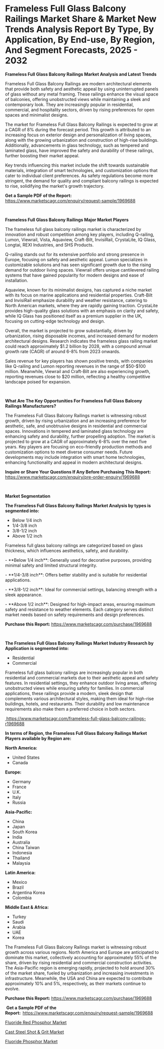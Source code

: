 <p><h1>Frameless Full Glass Balcony Railings Market Share & Market New Trends Analysis Report By Type, By Application, By End-use, By Region, And Segment Forecasts, 2025 - 2032</h1></p><p><strong>Frameless Full Glass Balcony Railings Market Analysis and Latest Trends</strong></p>
<p><p>Frameless Full Glass Balcony Railings are modern architectural elements that provide both safety and aesthetic appeal by using uninterrupted panels of glass without any metal framing. These railings enhance the visual space of balconies, offering unobstructed views while maintaining a sleek and contemporary look. They are increasingly popular in residential, commercial, and hospitality sectors, driven by rising preferences for open spaces and minimalist designs.</p><p>The market for Frameless Full Glass Balcony Railings is expected to grow at a CAGR of 8% during the forecast period. This growth is attributed to an increasing focus on exterior design and personalization of living spaces, along with the growing urbanization and construction of high-rise buildings. Additionally, advancements in glass technology, such as tempered and laminated glass, have improved the safety and durability of these railings, further boosting their market appeal. </p><p>Key trends influencing this market include the shift towards sustainable materials, integration of smart technologies, and customization options that cater to individual client preferences. As safety regulations become more stringent, the demand for quality and compliant balcony railings is expected to rise, solidifying the market's growth trajectory.</p></p>
<p><strong>Get a Sample PDF of the Report:&nbsp;</strong> <a href="https://www.marketscagr.com/enquiry/request-sample/1969688?utm_campaign=2136&utm_medium=2&utm_source=Github&utm_content=ia&utm_term=03042025&utm_id=frameless-full-glass-balcony-railings">https://www.marketscagr.com/enquiry/request-sample/1969688</a></p>
<p>&nbsp;</p>
<p><strong>Frameless Full Glass Balcony Railings Major Market Players</strong></p>
<p><p>The frameless full glass balcony railings market is characterized by innovation and robust competition among key players, including Q-railing, Lumon, Viewrail, Vista, Aquaview, Craft-Bilt, InvisiRail, CrystaLite, IQ Glass, Longtai, REXI Industries, and SHS Products. </p><p>Q-railing stands out for its extensive portfolio and strong presence in Europe, focusing on safety and aesthetic appeal. Lumon specializes in customizable solutions and has seen significant growth due to the rising demand for outdoor living spaces. Viewrail offers unique cantilevered railing systems that have gained popularity for modern designs and ease of installation.</p><p>Aquaview, known for its minimalist designs, has captured a niche market with its focus on marine applications and residential properties. Craft-Bilt and InvisiRail emphasize durability and weather resistance, catering to North American markets, where they are rapidly gaining traction. CrystaLite provides high-quality glass solutions with an emphasis on clarity and safety, while IQ Glass has positioned itself as a premium supplier in the UK, focusing on cutting-edge technology and design.</p><p>Overall, the market is projected to grow substantially, driven by urbanization, rising disposable incomes, and increased demand for modern architectural designs. Research indicates the frameless glass railing market could reach approximately $1.2 billion by 2028, with a compound annual growth rate (CAGR) of around 6-8% from 2023 onwards.</p><p>Sales revenue for key players has shown positive trends, with companies like Q-railing and Lumon reporting revenues in the range of $50-$100 million. Meanwhile, Viewrail and Craft-Bilt are also experiencing growth, reporting revenues close to $20 million, reflecting a healthy competitive landscape poised for expansion.</p></p>
<p>&nbsp;</p>
<p><strong>What Are The Key Opportunities For Frameless Full Glass Balcony Railings Manufacturers?</strong></p>
<p><p>The Frameless Full Glass Balcony Railings market is witnessing robust growth, driven by rising urbanization and an increasing preference for aesthetic, safe, and unobtrusive designs in residential and commercial spaces. Innovations in tempered and laminated glass technology are enhancing safety and durability, further propelling adoption. The market is projected to grow at a CAGR of approximately 6-8% over the next five years. Key players are focusing on eco-friendly production methods and customization options to meet diverse consumer needs. Future developments may include integration with smart home technologies, enhancing functionality and appeal in modern architectural designs.</p></p>
<p><strong>Inquire or Share Your Questions If Any Before Purchasing This Report:</strong> <a href="https://www.marketscagr.com/enquiry/pre-order-enquiry/1969688?utm_campaign=2136&utm_medium=2&utm_source=Github&utm_content=ia&utm_term=03042025&utm_id=frameless-full-glass-balcony-railings">https://www.marketscagr.com/enquiry/pre-order-enquiry/1969688</a></p>
<p>&nbsp;</p>
<p><strong>Market Segmentation</strong></p>
<p><strong>The Frameless Full Glass Balcony Railings Market Analysis by types is segmented into:</strong></p>
<p><ul><li>Below 1/4 inch</li><li>1/4-3/8 inch</li><li>3/8-1/2 inch</li><li>Above 1/2 inch</li></ul></p>
<p><p>Frameless full glass balcony railings are categorized based on glass thickness, which influences aesthetics, safety, and durability. </p><p>- **Below 1/4 inch**: Generally used for decorative purposes, providing minimal safety and limited structural integrity.</p><p>- **1/4-3/8 inch**: Offers better stability and is suitable for residential applications.</p><p>- **3/8-1/2 inch**: Ideal for commercial settings, balancing strength with a sleek appearance.</p><p>- **Above 1/2 inch**: Designed for high-impact areas, ensuring maximum safety and resistance to weather elements. Each category serves distinct market needs based on safety requirements and design preferences.</p></p>
<p><strong>Purchase this Report:&nbsp;</strong><a href="https://www.marketscagr.com/purchase/1969688?utm_campaign=2136&utm_medium=2&utm_source=Github&utm_content=ia&utm_term=03042025&utm_id=frameless-full-glass-balcony-railings">https://www.marketscagr.com/purchase/1969688</a></p>
<p>&nbsp;</p>
<p><strong>The Frameless Full Glass Balcony Railings Market Industry Research by Application is segmented into:</strong></p>
<p><ul><li>Residential</li><li>Commercial</li></ul></p>
<p><p>Frameless full glass balcony railings are increasingly popular in both residential and commercial markets due to their aesthetic appeal and safety features. In residential settings, they enhance outdoor living areas, offering unobstructed views while ensuring safety for families. In commercial applications, these railings provide a modern, sleek design that complements various architectural styles, making them ideal for high-rise buildings, hotels, and restaurants. Their durability and low maintenance requirements also make them a preferred choice in both sectors.</p></p>
<p><a href="https://www.marketscagr.com/frameless-full-glass-balcony-railings-r1969688?utm_campaign=2136&utm_medium=2&utm_source=Github&utm_content=ia&utm_term=03042025&utm_id=frameless-full-glass-balcony-railings">&nbsp;https://www.marketscagr.com/frameless-full-glass-balcony-railings-r1969688</a></p>
<p><strong>In terms of Region, the Frameless Full Glass Balcony Railings Market Players available by Region are:</strong></p>
<p>
    <p> <strong> North America: </strong>
        <ul>
            <li>United States</li>
            <li>Canada</li>
        </ul>
        </p> 
    <p> <strong> Europe: </strong>
        <ul>
            <li>Germany</li>
            <li>France</li>
            <li>U.K.</li>
            <li>Italy</li>
            <li>Russia</li>
        </ul>
        </p> 
    <p> <strong> Asia-Pacific: </strong>
        <ul>
            <li>China</li>
            <li>Japan</li>
            <li>South Korea</li>
            <li>India</li>
            <li>Australia</li>
            <li>China Taiwan</li>
            <li>Indonesia</li>
            <li>Thailand</li>
            <li>Malaysia</li>
        </ul>
        </p> 
    <p> <strong> Latin America: </strong>
        <ul>
            <li>Mexico</li>
            <li>Brazil</li>
            <li>Argentina Korea</li>
            <li>Colombia</li>
        </ul>
        </p> 
    <p> <strong> Middle East & Africa: </strong>
        <ul>
            <li>Turkey</li>
            <li>Saudi</li>
            <li>Arabia</li>
            <li>UAE</li>
            <li>Korea</li>
        </ul>
    </p>
    </p>
<p><p>The Frameless Full Glass Balcony Railings market is witnessing robust growth across various regions. North America and Europe are anticipated to dominate this market, collectively accounting for approximately 55% of the share, driven by rising residential and commercial construction activities. The Asia-Pacific region is emerging rapidly, projected to hold around 30% of the market share, fueled by urbanization and increasing investments in infrastructure. Meanwhile, the USA and China are expected to contribute approximately 10% and 5%, respectively, as their markets continue to evolve.</p></p>
<p><strong>Purchase this Report: </strong><a href="https://www.marketscagr.com/purchase/1969688?utm_campaign=2136&utm_medium=2&utm_source=Github&utm_content=ia&utm_term=03042025&utm_id=frameless-full-glass-balcony-railings">https://www.marketscagr.com/purchase/1969688</a></p>
<p>&nbsp;<strong>Get a Sample PDF of the Report:&nbsp;&nbsp;</strong><a href="https://www.marketscagr.com/enquiry/request-sample/1969688?utm_campaign=2136&utm_medium=2&utm_source=Github&utm_content=ia&utm_term=03042025&utm_id=frameless-full-glass-balcony-railings">https://www.marketscagr.com/enquiry/request-sample/1969688</a></p>
<p><strong></strong></p>
<p><p><a href="https://github.com/krookplier6h/Market-Research-Report-List-1/blob/main/fluoride-red-phosphor-market.md?utm_campaign=2136&utm_medium=2&utm_source=Github&utm_content=ia&utm_term=03042025&utm_id=frameless-full-glass-balcony-railings">Fluoride Red Phosphor Market</a></p><p><a href="https://github.com/dringals/Market-Research-Report-List-6/blob/main/cast-steel-shot-grit-market.md?utm_campaign=2136&utm_medium=2&utm_source=Github&utm_content=ia&utm_term=03042025&utm_id=frameless-full-glass-balcony-railings">Cast Steel Shot & Grit Market</a></p><p><a href="https://github.com/tona7vba/Market-Research-Report-List-1/blob/main/fluoride-phosphor-market.md?utm_campaign=2136&utm_medium=2&utm_source=Github&utm_content=ia&utm_term=03042025&utm_id=frameless-full-glass-balcony-railings">Fluoride Phosphor Market</a></p></p>
